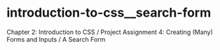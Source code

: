 # introduction-to-css__search-form
Chapter 2: Introduction to CSS / Project Assignment 4: Creating (Many) Forms and Inputs / A Search Form
